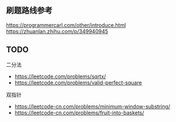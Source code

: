 ## 刷题路线参考
https://programmercarl.com/other/introduce.html
https://zhuanlan.zhihu.com/p/349940945

## TODO
二分法  
- https://leetcode.com/problems/sqrtx/
- https://leetcode.com/problems/valid-perfect-square
  
双指针  
- https://leetcode-cn.com/problems/minimum-window-substring/
- https://leetcode-cn.com/problems/fruit-into-baskets/